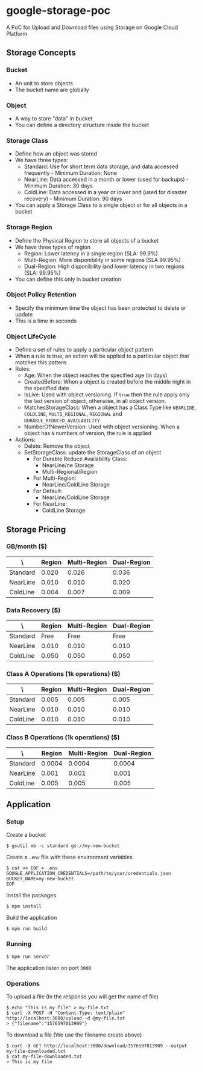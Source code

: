 # google-storage-poc

A PoC for Upload and Download files using Storage on Google Cloud Platform

## Storage Concepts

### Bucket

- An unit to store objects
- The bucket name are globally

### Object

- A way to store "data" in bucket
- You can define a directory structure inside the bucket

### Storage Class

- Define how an object was stored
- We have three types:
  - Standard: Use for short term data storage, and data accessed frequently - Minimum Duration: None
  - NearLine: Data accessed in a month or lower (used for backups) - Minimum Duration: 30 days
  - ColdLine: Data accessed in a year or lower and (used for disaster recovery) - Minimum Duration: 90 days
- You can apply a Storage Class to a single object or for all objects in a bucket

### Storage Region

- Define the Physical Region to store all objects of a bucket
- We have three types of region
  - Region: Lower latency in a single region (SLA: 99.9%)
  - Multi-Region: More disponibility in some regions (SLA 99.95%)
  - Dual-Region: High disponibility iand lower latency in two regions (SLA: 99.95%)
- You can define this only in bucket creation

### Object Policy Retention

- Specify the minimum time the object has been protected to delete or update
- This is a time in seconds

### Object LifeCycle

- Define a set of rules to apply a particular object pattern
- When a rule is true, an action will be applied to a particular object that matches this pattern
- Rules:
  - Age: When the object reaches the specified age (in days)
  - CreatedBefore: When a object is created before the middle night in the specified date
  - IsLive: Used with object versioning. If `true` then the rule apply only the last version of object, otherwise, in all object version.
  - MatchesStorageClass: When a object has a Class Type like `NEARLINE`, `COLDLINE`, `MULTI_REGIONAL`, `REGIONAL` and `DURABLE_REDUCED_AVAILABILITY`
  - NumberOfNewerVersion: Used with object versioning. When a object has `N` numbers of version, the rule is applied
- Actions:
  - Delete: Remove the object
  - SetStorageClass: update the StorageClass of an object
    - For Durable Reduce Availability Class:
      - NearLine/ne Storage
      - Multi-Regional/Region
    - For Multi-Region:
      - NearLine/ColdLine Storage
    - For Default:
      - NearLine/ColdLine Storage
    - For NearLine:
      - ColdLine Storage
  
## Storage Pricing

### GB/month ($)

| \        | Region | Multi-Region | Dual-Region |
|----------|--------|--------------|-------------|
| Standard | 0.020  | 0.026        | 0.036       |
| NearLine | 0.010  | 0.010        | 0.020       |
| ColdLine | 0.004  | 0.007        | 0.009       |

### Data Recovery ($)

| \        | Region | Multi-Region | Dual-Region |
|----------|--------|--------------|-------------|
| Standard | Free   | Free         | Free        |
| NearLine | 0.010  | 0.010        | 0.010       |
| ColdLine | 0.050  | 0.050        | 0.050       |

### Class A Operations (1k operations) ($)

| \        | Region | Multi-Region | Dual-Region |
|----------|--------|--------------|-------------|
| Standard | 0.005  | 0.005        | 0.005       |
| NearLine | 0.010  | 0.010        | 0.010       |
| ColdLine | 0.010  | 0.010        | 0.010       |

### Class B Operations (1k operations) ($)

| \        | Region | Multi-Region | Dual-Region |
|----------|--------|--------------|-------------|
| Standard | 0.0004 | 0.0004       | 0.0004      |
| NearLine | 0.001  | 0.001        | 0.001       |
| ColdLine | 0.005  | 0.005        | 0.005       |

## Application

### Setup

Create a bucket

```shell
$ gsutil mb -c standard gs://my-new-bucket
```

Create a `.env` file with these environment variables

```shell
$ cat << EOF > .env
GOOGLE_APPLICATION_CREDENTIALS=/path/to/your/credentials.json
BUCKET_NAME=my-new-bucket
EOF
```

Install the packages

```shell
$ npm install
```

Build the application

```shell
$ npm run build
```

### Running

```shell
$ npm run server
```

The application listen on port `3000`

### Operations

To upload a file (In the response you will get the name of file)

```shell
$ echo "This is my file" > my-file.txt
$ curl -X POST -H "Content-Type: text/plain" http://localhost:3000/upload -d @my-file.txt
> {"filename":"1576597013909"}
```

To download a file (We use the filename create above)

```
$ curl -X GET http://localhost:3000/download/1576597013909 --output my-file-downloaded.txt
$ cat my-file-downloaded.txt
> This is my file
```